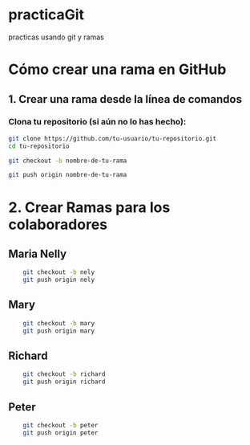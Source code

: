 # practicaGit
practicas usando git y ramas 

# Cómo crear una rama en GitHub

## 1. Crear una rama desde la línea de comandos

### Clona tu repositorio (si aún no lo has hecho):
```sh
git clone https://github.com/tu-usuario/tu-repositorio.git
cd tu-repositorio

git checkout -b nombre-de-tu-rama

git push origin nombre-de-tu-rama

```
# 2. Crear Ramas para los colaboradores

## Maria Nelly
```sh
    git checkout -b nely
    git push origin nely
```

## Mary
```sh
    git checkout -b mary
    git push origin mary
```
## Richard
```sh
    git checkout -b richard
    git push origin richard
```
## Peter
```sh
    git checkout -b peter
    git push origin peter
```